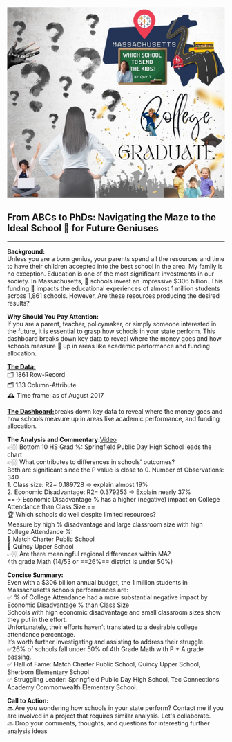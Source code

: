 <img src="images/DATA PROJECT.jpg?raw=true"/>

## From ABCs to PhDs: Navigating the Maze to the Ideal School 🏫 for Future Geniuses 
---
**Background:**<br>
Unless you are a born genius, your parents spend all the resources and time to have their children accepted into the best school in the area.  My family is no exception.  Education is one of the most significant investments in our society. 
In Massachusetts, 🏫 schools invest an impressive $306 billion. This funding 🏫 impacts the educational experiences of almost 1 million students across 1,861 schools. However, Are these resources producing the desired results?

**Why Should You Pay Attention:**<br>
If you are a parent, teacher, policymaker, or simply someone interested in the future, it is essential to grasp how schools in your state perform. 
This dashboard breaks down key data to reveal where the money goes and how schools measure 📐 up in areas like academic performance and funding allocation.

[**The Data:**](https://www.kaggle.com/datasets/ndalziel/massachusetts-public-schools-data)<br>
    🗂️  1861 Row-Record<br>
    🗂️	133 Column-Attribute<br>
    🕰️	Time frame: as of August 2017<br>

[**The Dashboard:**](https://public.tableau.com/app/profile/quy.tran4833/viz/MassStatDashBoard/Dashboard1)breaks down key data to reveal where the money goes and how schools measure up in areas like academic performance, and funding allocation.<br>

**The Analysis and Commentary:**[Video](https://www.loom.com/share/ff138cb1308142208182dc7022075286)<br>
👉🏼 Bottom 10 HS Grad %: Springfield Public Day High School leads the chart<br>
👉🏼 What contributes to differences in schools' outcomes?<br>
      Both are significant since the P value is close to 0. Number of Observations: 340<br>
      1. Class size: 
         R2= 0.189728 -> explain almost 19%<br>
      2. Economic Disadvantage: 
         R2= 0.379253 -> Explain nearly 37%<br>
      ==-> Economic Disadvantage % has a higher (negative) impact on College Attendance than Class Size.==<br>
 🏆 Which schools do well despite limited resources?<br>
      Measure by high % disadvantage and large classroom size with high College Attendance %:<br>
      🥇 Match Charter Public School<br>
      🥇 Quincy Upper School<br>
 👉🏼 Are there meaningful regional differences within MA? <br>
      4th grade Math (14/53 or ==26%== district is under 50%)<br>

**Concise Summary:**<br>
    Even with a $306 billion annual budget, the 1 million students in Massachusetts schools performances are:<br>
      ✅ % of College Attendance had a more substantial negative impact by Economic Disadvantage % than Class Size<br>
         Schools with high economic disadvantage and small classroom sizes show they put in the effort. <br> 
         Unfortunately, their efforts haven’t translated to a desirable college attendance percentage.<br>
         It’s worth further investigating and assisting to address their struggle.<br>
      ✅26% of schools fall under 50% of 4th Grade Math with P + A grade passing.<br>
      ✅ Hall of Fame: Match Charter Public School, Quincy Upper School, Sherborn Elementary School<br>
      ✅ Struggling Leader: Springfield Public Day High School, Tec Connections Academy Commonwealth Elementary School.<br>

**Call to Action:**<br>
🔜 Are you wondering how schools in your state perform? Contact me if you are involved in a project that requires similar analysis.  Let's collaborate.<br>
🔜 Drop your comments, thoughts, and questions for interesting further analysis ideas<br>

